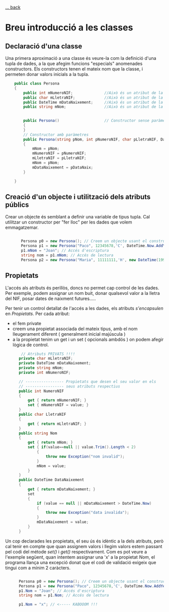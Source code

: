 [ ... back  ](../README.md)

# Breu introducció a les classes

## Declaració d'una classe
Una primera aproximació a una classe és veure-la com la definició d'una tupla de dades, a la que afegim funcions "especials" anomenades constructors.
Els constructors tenen el mateix nom que la classe, i permeten donar valors inicials a la tupla.

```c#
    public class Persona
    {
        public int mNumeroNIF;				//Això és un atribut de la classe
        public char mLletraNIF;				//Això és un atribut de la classe
        public DateTime mDataNaixement;		//Això és un atribut de la classe
        public string mNom;					//Això és un atribut de la classe
		

        public Persona()					// Constructor sense paràmetres
        {
        }
		// Constructor amb paràmetres
        public Persona(string pNom, int pNumeroNIF, char pLletraNIF, DateTime pDataNaix)
        {
            mNom = pNom;
            mNumeroNIF = pNumeroNIF;
            mLletraNIF = pLletraNIF;
            mNom = pNom;
            mDataNaixement = pDataNaix;
        }

    }
 ```
 ## Creació d'un objecte i utilització dels atributs públics
 
 Crear un objecte és semblant a definir una variable de tipus tupla. Cal utilitzar un constructor per 
 "fer lloc" per les dades que volem emmagatzemar.
 
 ```c#

		Persona p0 = new Persona(); // Creem un objecte usant el constructor buit
		Persona p1 = new Persona("Paco", 12345678,'C', DateTime.Now.AddYears(-10)); // Creem un objecte usant el constructor amb paràmetres
		p1.mNom = "Joan"; // Accés d'escriptura
		string nom = p1.mNom; // Accés de lectura
		Persona p2 = new Persona("Maria", 11111111,'H', new DateTime(1990,12,31)); // Creem un altre objecte 

 ```
 
 ## Propietats
 
 L'accés als atributs és perillòs, doncs no permet cap control de les dades. Per exemple, podem assignar un nom buit, donar qualsevol valor a la lletra del NIF, posar dates de naixment futures.....
 
 Per tenir un control detallat de l'accés a les dades, els atributs _s'encapsulen_ en *Propietats*.
 Per cada atribut:
 * el fem private
 * creem una propietat associada del mateix tipus, amb el nom lleugerament diferent ( generalment inicial majúscula )
 * a la propietat tenim un get i un set ( opcionals ambdós ) on podem afegir lògica de control.
 
  ```c#
         // Atributs PRIVATS !!!!
        private char mLletraNIF;
        private DateTime mDataNaixement;
        private string mNom;
        private int mNumeroNIF;

        // ----------------- Propietats que desen el seu valor en els
        // ----------------- seus atributs respectius
        public int NumeroNIF
        {
            get { return mNumeroNIF; }
            set { mNumeroNIF = value; }
        }
        public char LletraNIF
        {
            get { return mLletraNIF; }
        }
        public string Nom
        {
            get { return mNom; }
            set { if(value==null || value.Trim().Length < 2)
                {
                    throw new Exception("nom invalid");
                }
                mNom = value;
            }
        }
        public DateTime DataNaixement
        {
            get { return mDataNaixement; }
            set
            {
                if (value == null || mDataNaixement > DateTime.Now)
                {
                    throw new Exception("data invalida");
                }
                mDataNaixement = value;
            }
        }
 ```
 
 Un cop declarades les propietats, el seu ús és idèntic a la dels atributs, però cal tenir en compte que quan assignem valors i llegim valors estem passant 
 pel codi del métode _set()_ i _get()_ respectivament.
 Com es pot veure a l'exemple següent, quan intentem assignar una 'x' a la propietat _Nom_, el programa llança una excepció
 donat que el codi de validació exigeix que tingui com a mínim 2 caràcters.
 
  ```c#

		Persona p0 = new Persona(); // Creem un objecte usant el constructor buit
		Persona p1 = new Persona("Paco", 12345678,'C', DateTime.Now.AddYears(-10)); // Creem un objecte usant el constructor amb paràmetres
		p1.Nom = "Joan"; // Accés d'escriptura
		string nom = p1.Nom; // Accés de lectura

		p1.Nom = "x"; // <----- KABOOOM !!! 
 ```
